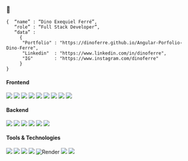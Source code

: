 ### 👋

```shell
{  “name” : “Dino Exequiel Ferré”,
   “role” : “Full Stack Developer”,
   “data” : 
     { 
      "Portfolio" : "https://dinoferre.github.io/Angular-Porfolio-Dino-Ferre",
      "Linkedin"  : "https://www.linkedin.com/in/dinoferre", 
      "IG"        : "https://www.instagram.com/dinoferre"
     }
}
```

<h4>Frontend</h4>
<p>
  <img src="https://img.shields.io/badge/HTML5-E34F26?style=for-the-badge&logo=html5&logoColor=white">
  <img src="https://img.shields.io/badge/CSS3-1572B6?style=for-the-badge&logo=css3&logoColor=white">
  <img src="https://img.shields.io/badge/JavaScript-F7DF1E?style=for-the-badge&logo=javascript&logoColor=black">
  <img src="https://img.shields.io/badge/TypeScript-007ACC?style=for-the-badge&logo=typescript&logoColor=white">
  <img src="https://img.shields.io/badge/React-20232A?style=for-the-badge&logo=react&logoColor=61DAFB">
  <img src="https://img.shields.io/badge/Angular-DD0031?style=for-the-badge&logo=angular&logoColor=white">
  <img src="https://img.shields.io/badge/Astro-000000?style=for-the-badge&logo=astro&logoColor=white">
  <img src="https://img.shields.io/badge/Bootstrap-563D7C?style=for-the-badge&logo=bootstrap&logoColor=white">
  <img src="https://img.shields.io/badge/Tailwind%20CSS-38B2AC?style=for-the-badge&logo=tailwind-css&logoColor=white">
</p>

<h4>Backend</h4>
<p>
  <img src="https://img.shields.io/badge/Node.js-339933?style=for-the-badge&logo=nodedotjs&logoColor=white">
  <img src="https://img.shields.io/badge/MySQL-005C84?style=for-the-badge&logo=mysql&logoColor=white">
  <img src="https://img.shields.io/badge/Java-007396?style=for-the-badge&logo=java&logoColor=white">
  <img src="https://img.shields.io/badge/Python-3776AB?style=for-the-badge&logo=python&logoColor=white">
  <img src="https://img.shields.io/badge/Spring-6DB33F?style=for-the-badge&logo=spring&logoColor=white">
  <img src="https://img.shields.io/badge/Pandas-150458?style=for-the-badge&logo=pandas&logoColor=white">
</p>

<h4>Tools & Technologies</h4>
<p>
  <img src="https://img.shields.io/badge/Git-F05032?style=for-the-badge&logo=git&logoColor=white">
  <img src="https://img.shields.io/badge/GitHub-100000?style=for-the-badge&logo=github&logoColor=white">
  <img src="https://img.shields.io/badge/Postman-FF6C37?style=for-the-badge&logo=Postman&logoColor=white">
  <img src="https://img.shields.io/badge/Firebase-FFCA28?style=for-the-badge&logo=firebase&logoColor=black">
  <img src="https://img.shields.io/badge/Render-277A9F?style=for-the-badge&logo=render&logoColor=white" alt="Render">
  <img src="https://img.shields.io/badge/Google Colab-F9AB00?style=for-the-badge&logo=googlecolab&logoColor=white">
  <img src="https://img.shields.io/badge/NPM-CB3837?style=for-the-badge&logo=npm&logoColor=white">
</p>
